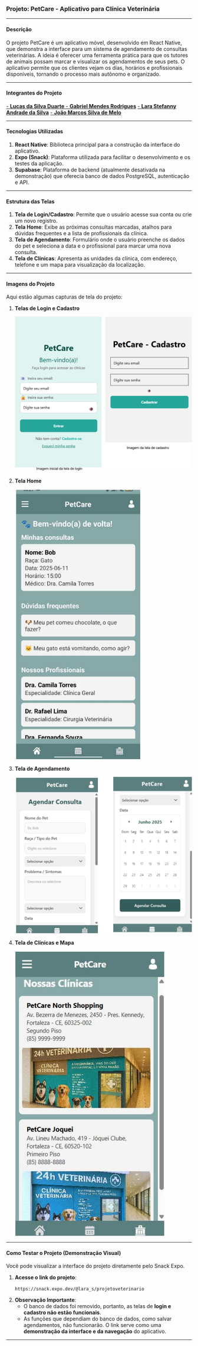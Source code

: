 ### Projeto: PetCare - Aplicativo para Clínica Veterinária

---

#### Descrição

O projeto PetCare é um aplicativo móvel, desenvolvido em React Native, que demonstra a interface para um sistema de agendamento de consultas veterinárias. A ideia é oferecer uma ferramenta prática para que os tutores de animais possam marcar e visualizar os agendamentos de seus pets. O aplicativo permite que os clientes vejam os dias, horários e profissionais disponíveis, tornando o processo mais autônomo e organizado.

---

#### Integrantes do Projeto

<a href="https://github.com/lucasduartexyz/"> - **Lucas da Silva Duarte** </a>
<a href="https://github.com/GabrielSteins/"> - **Gabriel Mendes Rodrigues**</a>
<a href="https://github.com/Lara-AS"> - **Lara Stefanny Andrade da Silva**</a>
<a href="https://github.com/JOAOMARCOS405"> - **João Marcos Silva de Melo** </a>

---

#### Tecnologias Utilizadas

1.  **React Native**: Biblioteca principal para a construção da interface do aplicativo.
2.  **Expo (Snack)**: Plataforma utilizada para facilitar o desenvolvimento e os testes da aplicação.
3.  **Supabase**: Plataforma de backend (atualmente desativada na demonstração) que oferecia banco de dados PostgreSQL, autenticação e API.

---

#### Estrutura das Telas

1.  **Tela de Login/Cadastro**: Permite que o usuário acesse sua conta ou crie um novo registro.
2.  **Tela Home**: Exibe as próximas consultas marcadas, atalhos para dúvidas frequentes e a lista de profissionais da clínica.
3.  **Tela de Agendamento**: Formulário onde o usuário preenche os dados do pet e seleciona a data e o profissional para marcar uma nova consulta.
4.  **Tela de Clínicas**: Apresenta as unidades da clínica, com endereço, telefone e um mapa para visualização da localização.

---

#### Imagens do Projeto

Aqui estão algumas capturas de tela do projeto:

1.  **Telas de Login e Cadastro**

    <img src=".github\assets\tela-login-cadastro.png" alt="Telas de Login e Cadastro"/>

2.  **Tela Home**

    <img src=".github\assets\tela-home.png" alt="Tela Inicial"/>

3.  **Tela de Agendamento**

    <img src=".github\assets\telas-agendamento.png" alt="Telas de Agendamento"/>

4.  **Tela de Clínicas e Mapa**

    <img src=".github\assets\tela-clinicas-endereco.png" alt="Telas de Endereços das Clinicas"/>

---

#### Como Testar o Projeto (Demonstração Visual)

Você pode visualizar a interface do projeto diretamente pelo Snack Expo.

1.  **Acesse o link do projeto**:
    ```
    https://snack.expo.dev/@lara_s/projetoveterinario
    ```
2.  **Observação Importante**:
    - O banco de dados foi removido, portanto, as telas de **login e cadastro não estão funcionais**.
    - As funções que dependiam do banco de dados, como salvar agendamentos, não funcionarão. O link serve como uma **demonstração da interface e da navegação** do aplicativo.

---
